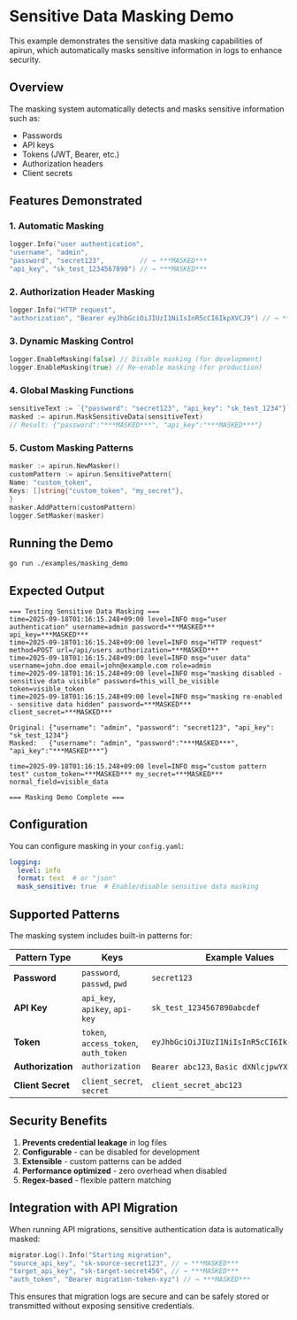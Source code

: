 # Sensitive Data Masking Demo

This example demonstrates the sensitive data masking capabilities of apirun, which automatically masks sensitive
information in logs to enhance security.

## Overview

The masking system automatically detects and masks sensitive information such as:

- Passwords
- API keys
- Tokens (JWT, Bearer, etc.)
- Authorization headers
- Client secrets

## Features Demonstrated

### 1. Automatic Masking

```go
logger.Info("user authentication",
"username", "admin",
"password", "secret123",         // → ***MASKED***
"api_key", "sk_test_1234567890") // → ***MASKED***
```

### 2. Authorization Header Masking

```go
logger.Info("HTTP request",
"authorization", "Bearer eyJhbGciOiJIUzI1NiIsInR5cCI6IkpXVCJ9") // → ***MASKED***
```

### 3. Dynamic Masking Control

```go
logger.EnableMasking(false) // Disable masking (for development)
logger.EnableMasking(true) // Re-enable masking (for production)
```

### 4. Global Masking Functions

```go
sensitiveText := `{"password": "secret123", "api_key": "sk_test_1234"}`
masked := apirun.MaskSensitiveData(sensitiveText)
// Result: {"password":"***MASKED***", "api_key":"***MASKED***"}
```

### 5. Custom Masking Patterns

```go
masker := apirun.NewMasker()
customPattern := apirun.SensitivePattern{
Name: "custom_token",
Keys: []string{"custom_token", "my_secret"},
}
masker.AddPattern(customPattern)
logger.SetMasker(masker)
```

## Running the Demo

```bash
go run ./examples/masking_demo
```

## Expected Output

```
=== Testing Sensitive Data Masking ===
time=2025-09-18T01:16:15.248+09:00 level=INFO msg="user authentication" username=admin password=***MASKED*** api_key=***MASKED***
time=2025-09-18T01:16:15.248+09:00 level=INFO msg="HTTP request" method=POST url=/api/users authorization=***MASKED***
time=2025-09-18T01:16:15.248+09:00 level=INFO msg="user data" username=john.doe email=john@example.com role=admin
time=2025-09-18T01:16:15.248+09:00 level=INFO msg="masking disabled - sensitive data visible" password=this_will_be_visible token=visible_token
time=2025-09-18T01:16:15.248+09:00 level=INFO msg="masking re-enabled - sensitive data hidden" password=***MASKED*** client_secret=***MASKED***

Original: {"username": "admin", "password": "secret123", "api_key": "sk_test_1234"}
Masked:   {"username": "admin", "password":"***MASKED***", "api_key":"***MASKED***"}

time=2025-09-18T01:16:15.248+09:00 level=INFO msg="custom pattern test" custom_token=***MASKED*** my_secret=***MASKED*** normal_field=visible_data

=== Masking Demo Complete ===
```

## Configuration

You can configure masking in your `config.yaml`:

```yaml
logging:
  level: info
  format: text  # or "json"
  mask_sensitive: true  # Enable/disable sensitive data masking
```

## Supported Patterns

The masking system includes built-in patterns for:

| Pattern Type      | Keys                                  | Example Values                            |
|-------------------|---------------------------------------|-------------------------------------------|
| **Password**      | `password`, `passwd`, `pwd`           | `secret123`                               |
| **API Key**       | `api_key`, `apikey`, `api-key`        | `sk_test_1234567890abcdef`                |
| **Token**         | `token`, `access_token`, `auth_token` | `eyJhbGciOiJIUzI1NiIsInR5cCI6IkpXVCJ9...` |
| **Authorization** | `authorization`                       | `Bearer abc123`, `Basic dXNlcjpwYXNz`     |
| **Client Secret** | `client_secret`, `secret`             | `client_secret_abc123`                    |

## Security Benefits

1. **Prevents credential leakage** in log files
2. **Configurable** - can be disabled for development
3. **Extensible** - custom patterns can be added
4. **Performance optimized** - zero overhead when disabled
5. **Regex-based** - flexible pattern matching

## Integration with API Migration

When running API migrations, sensitive authentication data is automatically masked:

```go
migrator.Log().Info("Starting migration",
"source_api_key", "sk-source-secret123", // → ***MASKED***
"target_api_key", "sk-target-secret456", // → ***MASKED***
"auth_token", "Bearer migration-token-xyz") // → ***MASKED***
```

This ensures that migration logs are secure and can be safely stored or transmitted without exposing sensitive
credentials.

